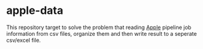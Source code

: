# apple-data

This repository target to solve the problem that reading [Apple](https://apple.com) pipeline job information from csv files, organize them and then write result to a seperate csv/excel file.
